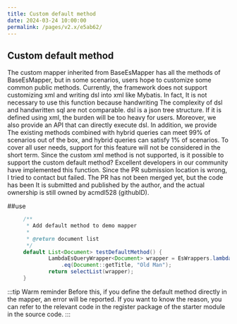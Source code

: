 ```yaml
---
title: Custom default method
date: 2024-03-24 10:00:00
permalink: /pages/v2.x/e5ab62/
---
```

## Custom default method
The custom mapper inherited from BaseEsMapper has all the methods of BaseEsMapper, but in some scenarios, users hope to customize some common public methods. Currently, the framework does not support customizing xml and writing dsl into xml like Mybatis. In fact, It is not necessary to use this function because handwriting
The complexity of dsl and handwritten sql are not comparable. dsl is a json tree structure. If it is defined using xml, the burden will be too heavy for users. Moreover, we also provide an API that can directly execute dsl. In addition, we provide The existing methods combined with hybrid queries can meet 99% of scenarios out of the box, and hybrid queries can satisfy 1% of scenarios.
To cover all user needs, support for this feature will not be considered in the short term.
Since the custom xml method is not supported, is it possible to support the custom default method? Excellent developers in our community have implemented this function. Since the PR submission location is wrong, I tried to contact but failed. The PR has not been merged yet, but the code has been It is submitted and published by the author, and the actual ownership is still owned by acmdl528 (githubID).

##use

```java
     /**
      * Add default method to demo mapper
      *
      * @return document list
      */
     default List<Document> testDefaultMethod() {
             LambdaEsQueryWrapper<Document> wrapper = EsWrappers.lambdaQuery(Document.class)
                 .eq(Document::getTitle, "Old Man");
             return selectList(wrapper);
     }
```

:::tip Warm reminder
Before this, if you define the default method directly in the mapper, an error will be reported. If you want to know the reason, you can refer to the relevant code in the register package of the starter module in the source code.
:::